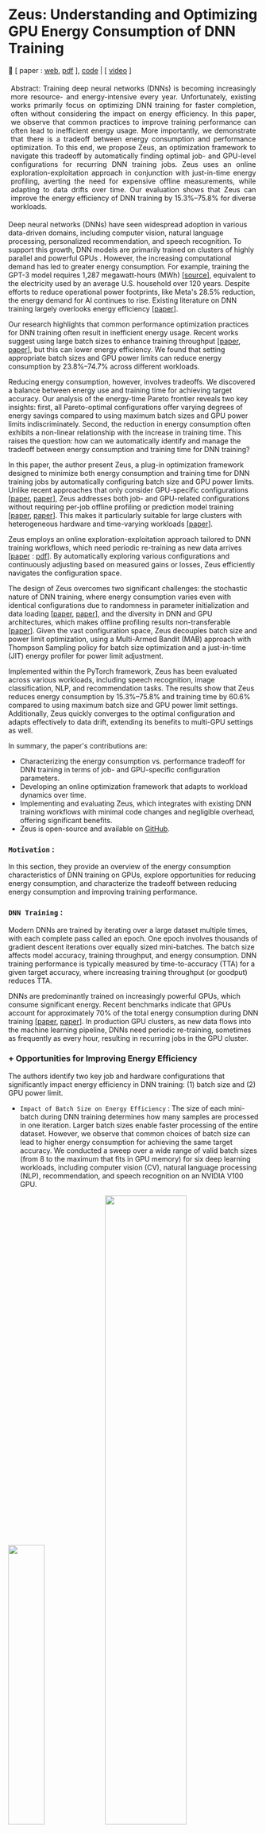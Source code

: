 # Zeus: Understanding and Optimizing GPU Energy Consumption of DNN Training

🌸 [ paper : [web](https://www.usenix.org/conference/nsdi23/presentation/you), [pdf](https://www.usenix.org/system/files/nsdi23-you.pdf) ], [code](https://github.com/ml-energy/zeus) | [ [video](https://youtu.be/aZoD-jgO3fE?si=WhcxloaeZDnFAgvo) ]


<p class="ex1" align="justify" style="padding: 5px 5px 5px 5px">
Abstract:  Training deep neural networks (DNNs) is becoming increasingly more resource- and energy-intensive every year. Unfortunately, existing works primarily focus on optimizing DNN training for faster completion, often without considering the impact on energy efficiency.
In this paper, we observe that common practices to improve training performance can often lead to inefficient energy usage. More importantly, we demonstrate that there is a tradeoff between energy consumption and performance optimization. To this end, we propose Zeus, an optimization framework to navigate this tradeoff by automatically finding optimal job- and GPU-level configurations for recurring DNN training jobs. Zeus uses an online exploration-exploitation approach in conjunction with just-in-time energy profiling, averting the need for expensive offline measurements, while adapting to data drifts over time. Our evaluation shows that Zeus can improve the energy efficiency of DNN training by 15.3%–75.8% for diverse workloads.

</p>

Deep neural networks (DNNs) have seen widespread adoption in various data-driven domains, including computer vision, natural language processing, personalized recommendation, and speech recognition. To support this growth, DNN models are primarily trained on clusters of highly parallel and powerful GPUs . However, the increasing computational demand has led to greater energy consumption. For example, training the GPT-3 model requires 1,287 megawatt-hours (MWh) [[source](https://arxiv.org/abs/2104.10350)], equivalent to the electricity used by an average U.S. household over 120 years. Despite efforts to reduce operational power footprints, like Meta's 28.5% reduction, the energy demand for AI continues to rise. Existing literature on DNN training largely overlooks energy efficiency [[paper](https://dl.acm.org/doi/10.1145/3381831)].

Our research highlights that common performance optimization practices for DNN training often result in inefficient energy usage. Recent works suggest using large batch sizes to enhance training throughput [[paper](https://arxiv.org/abs/1711.00489), [paper](https://arxiv.org/abs/1706.02677)], but this can lower energy efficiency. We found that setting appropriate batch sizes and GPU power limits can reduce energy consumption by 23.8%–74.7% across different workloads.

Reducing energy consumption, however, involves tradeoffs. We discovered a balance between energy use and training time for achieving target accuracy. Our analysis of the energy-time Pareto frontier reveals two key insights: first, all Pareto-optimal configurations offer varying degrees of energy savings compared to using maximum batch sizes and GPU power limits indiscriminately. Second, the reduction in energy consumption often exhibits a non-linear relationship with the increase in training time. This raises the question: how can we automatically identify and manage the tradeoff between energy consumption and training time for DNN training?

In this paper, the author present Zeus, a plug-in optimization framework designed to minimize both energy consumption and training time for DNN training jobs by automatically configuring batch size and GPU power limits. Unlike recent approaches that only consider GPU-specific configurations [[paper](https://www.semanticscholar.org/paper/DUB%3A-Dynamic-Underclocking-and-Bypassing-in-NoCs-Bharadwaj-Das/96e34f96673cca9f118b0bdf5970df5202d4fe84), [paper](https://arxiv.org/pdf/1905.11012)], Zeus addresses both job- and GPU-related configurations without requiring per-job offline profiling or prediction model training [[paper](https://arxiv.org/abs/2201.01684), [paper](https://ieeexplore.ieee.org/document/9139663)]. This makes it particularly suitable for large clusters with heterogeneous hardware and time-varying workloads [[paper](https://www.usenix.org/conference/nsdi22/presentation/weng)].

Zeus employs an online exploration-exploitation approach tailored to DNN training workflows, which need periodic re-training as new data arrives [[paper](https://research.facebook.com/publications/applied-machine-learning-at-facebook-a-datacenter-infrastructure-perspective/) : [pdf](https://systems.cs.columbia.edu/private-systems-class/papers/Hazelwood2018Applied.pdf)]. By automatically exploring various configurations and continuously adjusting based on measured gains or losses, Zeus efficiently navigates the configuration space.

The design of Zeus overcomes two significant challenges: the stochastic nature of DNN training, where energy consumption varies even with identical configurations due to randomness in parameter initialization and data loading [[paper](https://arxiv.org/abs/1806.01427), [paper](https://wires.onlinelibrary.wiley.com/doi/abs/10.1002/widm.1200)], and the diversity in DNN and GPU architectures, which makes offline profiling results non-transferable [[paper](https://arxiv.org/pdf/1909.06842v6)]. Given the vast configuration space, Zeus decouples batch size and power limit optimization, using a Multi-Armed Bandit (MAB) approach with Thompson Sampling policy for batch size optimization and a just-in-time (JIT) energy profiler for power limit adjustment.

Implemented within the PyTorch framework, Zeus has been evaluated across various workloads, including speech recognition, image classification, NLP, and recommendation tasks. The results show that Zeus reduces energy consumption by 15.3%–75.8% and training time by 60.6% compared to using maximum batch size and GPU power limit settings. Additionally, Zeus quickly converges to the optimal configuration and adapts effectively to data drift, extending its benefits to multi-GPU settings as well.

In summary, the paper's contributions are:

+ Characterizing the energy consumption vs. performance tradeoff for DNN training in terms of job- and GPU-specific configuration parameters.
+ Developing an online optimization framework that adapts to workload dynamics over time.
+ Implementing and evaluating Zeus, which integrates with existing DNN training workflows with minimal code changes and negligible overhead, offering significant benefits.
+ Zeus is open-source and available on [GitHub](https://github.com/ml-energy/zeus).

### `Motivation` : 
In this section, they provide an overview of the energy consumption characteristics of DNN training on GPUs, explore opportunities for reducing energy consumption, and characterize the tradeoff between reducing energy consumption and improving training performance.

### `DNN Training` : 
Modern DNNs are trained by iterating over a large dataset multiple times, with each complete pass called an epoch. One epoch involves thousands of gradient descent iterations over equally sized mini-batches. The batch size affects model accuracy, training throughput, and energy consumption. DNN training performance is typically measured by time-to-accuracy (TTA) for a given target accuracy, where increasing training throughput (or goodput) reduces TTA.

DNNs are predominantly trained on increasingly powerful GPUs, which consume significant energy. Recent benchmarks indicate that GPUs account for approximately 70% of the total energy consumption during DNN training [[paper](https://arxiv.org/abs/2206.05229), [paper](https://ieeexplore.ieee.org/document/9005632)]. In production GPU clusters, as new data flows into the machine learning pipeline, DNNs need periodic re-training, sometimes as frequently as every hour, resulting in recurring jobs in the GPU cluster.

### + Opportunities for Improving Energy Efficiency
The authors identify two key job and hardware configurations that significantly impact energy efficiency in DNN training: (1) batch size and (2) GPU power limit.

+ `Impact of Batch Size on Energy Efficiency` : The size of each mini-batch during DNN training determines how many samples are processed in one iteration. Larger batch sizes enable faster processing of the entire dataset. However, we observe that common choices of batch size can lead to higher energy consumption for achieving the same target accuracy. We conducted a sweep over a wide range of valid batch sizes (from 8 to the maximum that fits in GPU memory) for six deep learning workloads, including computer vision (CV), natural language processing (NLP), recommendation, and speech recognition on an NVIDIA V100 GPU.
  
<img src="./img/a1.png" width=38%> <img src="./img/a2.png" width=57%>

Author's findings indicate that the energy-optimal batch size (Batch Size Opt.) can reduce energy consumption by 3.4%–65.0% compared to the default batch size for the same target accuracy.

## Impact of GPU Power Limit on Energy Efficiency
Setting a GPU's power limit triggers dynamic voltage and frequency scaling (DVFS) to ensure that the power draw does not exceed the set limit [[paper](https://www.sciencedirect.com/science/article/pii/S2352864816300736)]. If not manually configured, the power limit defaults to the maximum setting. We conducted a sweep over various GPU power limits for the previously described setup. Our findings reveal that the optimal energy consumption (Power Limit Opt. in Figure 1) often occurs at a lower power limit than the maximum, resulting in energy savings of 3.0%–31.5%.

## Joint Optimization
Figure 1 illustrates that even greater energy savings (23.8%–74.7%) can be achieved by jointly optimizing both batch size and power limit configurations. Similar opportunities for energy reduction were observed across other GPU generations as well.

### Energy-Performance Tradeoffs :
Optimizing DNN training for energy efficiency typically comes with a tradeoff: a potential increase in training time (TTA). The authors characterize and explore this tradeoff between energy consumption (ETA) and TTA using DeepSpeech2 trained on the LibriSpeech dataset as an example (Figure 2). Similar results were observed for other workloads.

#### + Tradeoff Between ETA and TTA :
The author defines the energy consumption of DNN training until it reaches its target accuracy as the energy-to-accuracy (ETA):

$$ ETA (b,p) = TTA (b,p) . AvgPower (b,p) $$

where 𝑝 denotes the GPU power limit, 𝑏 the batch size, and AvgPower ( 𝑏 , 𝑝 ) the average power consumption during training with configuration (b,p). Like TTA, ETA captures the end-to-end goal of DNN training.

Figure 2a shows a scatter plot of (TTA, ETA) for batch size and power limit sweep experiments. Each data point represents the (TTA, ETA) for a specific configuration. We focus on the boundary of all feasible (TTA, ETA) pairs, which are bounded by two straight lines indicating average GPU power consumption. When the GPU is under heavy load, the (TTA, ETA) data points tend towards 210W. Under lighter load, power consumption approaches 90W, close to the GPU’s idle power of 70W.

Importantly, there exists a curve along which all (TTA, ETA) pairs achieve Pareto optimality, we identify a Pareto frontier along which all (TTA, ETA) pairs achieve Pareto optimality [[paper](https://link.springer.com/article/10.1007/BF01442131)]. On this curve, improving ETA without sacrificing TTA is not possible, and vice versa.

Examining the Pareto frontier in Figure 2b, with configurations annotated along each data point, we highlight two key takeaways:

+ Baseline configurations can lead to suboptimal energy efficiency. Furthermore, blindly selecting high batch size and power limit configurations can result in suboptimal TTA.
+ There is a distinct tradeoff between ETA and TTA, with different optimal configurations for each. The configuration optimizing ETA (b=32, p=100W) differs from that optimizing TTA (b=48, p=250W).

<img src="./img/zeus.png" width=41%> <img src="./img/zalgo1.png" width=56%>

## Zeus Overview
Zeus is an optimization framework designed to navigate the tradeoff between energy-to-accuracy (ETA) and time-to-accuracy (TTA) by automatically configuring the batch size and GPU power limit for recurring DNN training jobs. It enables developers to optimize energy and/or performance metrics using a single parameter.

### Optimization Metric :
A critical aspect of designing Zeus is defining a cost metric that allows users to express their preference in the ETA-TTA tradeoff. We propose a simple cost metric:

$$ C(b,p;\eta)=\eta⋅ETA(b,p)+(1−\eta)⋅MAXPOWER⋅TTA(b,p)  $$

Here, η is a user-specified parameter indicating the relative importance of energy efficiency versus training performance (throughput). When η=0, the focus is solely on optimizing for time consumption, while η=1 prioritizes energy consumption. MAXPOWER is the maximum power limit supported by the GPU, introduced to unify the units of measure in the cost metric.

## Challenges in Picking the Optimal Configuration
Combining Equations 1 and 2, we have:

$$ C=(\eta⋅AvgPower(b,p)+(1−\eta)⋅MAXPOWER)⋅TTA(b,p) $$

Selecting the optimal configuration(s) to minimize the energy-time cost C for DNN training is challenging due to the large search space [b×p] and the difficulty in efficiently determining the values of both AvgPower(b,p) and TTA(b,p). This complexity arises from the following factors:

+ `Complex Power Consumption Model`: The total energy consumption of a GPU is non-linearly influenced by workload characteristics such as the number of instructions and memory accesses, as well as GPU hardware configurations including core and memory frequency and voltage [[paper](https://dl.acm.org/doi/10.1145/3387902.3392613), [paper](https://dl.acm.org/doi/fullHtml/10.1145/3466752.3480063)]. Existing efforts to estimate GPU energy consumption rely on instruction- or kernel-level information [[paper](https://faculty.cc.gatech.edu/~hyesoon/hong_isca10.pdf), [paper](https://ieeexplore.ieee.org/document/6118939)], which are specific to the architecture and workload.

+ `Stochastic Nature of DNN Training`: Modeling and predicting the duration required to train a specific model to target accuracy (TTA) is inherently difficult [[paper](https://www.usenix.org/conference/nsdi19/presentation/gu)]. Additionally, randomness in model initialization and data loading leads to TTA variations, even when the same job is executed on the same GPU with the same configuration—such variations can be as large as 14% [[paper](https://arxiv.org/abs/1806.01427)].

Fortunately, DNN training jobs often recur in production clusters [[paper](https://ieeexplore.ieee.org/document/8327042), [paper](https://www.usenix.org/conference/nsdi22/presentation/weng)]. This recurrence provides opportunities for empirical estimation through repeated measurements across instances of the same training job.

## Architectural Overview
Zeus employs an online exploration-exploitation approach to minimize the aggregate cost of recurrent DNN training jobs. It addresses the challenges of optimizing energy and performance tradeoffs through two key components:

+ `Just-in-Time (JIT) Online Profiler`: This component efficiently profiles the energy characteristics of the training job in real-time.
+ `Multi-Armed Bandit (MAB) with Thompson Sampling`: This component handles the stochastic nature of deep learning training and optimizes under uncertainty, adapting to changing workloads such as data drift.

The combination of the JIT profiler and MAB makes Zeus a fully online solution, allowing immediate optimization for incoming jobs.

### Workflow of Zeus :
Figure 3 provides an overview of the high-level workflow of Zeus:

+ `Job Submission`: In a production environment, users submit recurrent DNN training jobs to Zeus. Each job is a tuple consisting of data, model, optimizer, and the target validation metric, along with a set of feasible batch sizes B and power limits P to explore.
+ `Configuration Prediction`: Zeus predicts the optimal batch size and power limit configuration based on past execution history.
+ `Job Launch`: The training job is launched with the predicted configuration.
+ `Data Collection and Feedback`: During and after the training process, statistics about DNN training (e.g., validation metric) and GPU power consumption are collected and fed back to the Zeus optimizer. The optimizer learns from the feedback and adjusts its internal states.

The training job will be terminated upon either reaching the target metric or exceeding a stopping threshold determined by Zeus. This automated feedback loop minimizes the key objective of energy-time cost.

Building Zeus requires both algorithm design and systems support. The next sections describe the core optimization algorithm details and the implementation highlights of Zeus.

## Zeus Algorithm Design
This section details how Zeus selects the optimal batch size and GPU power limit to minimize the overall cost of recurrent DNN training tasks. We start with the problem formulation and describe the decoupling of batch size and power limit optimizations. We then explain the optimization of the power limit and batch size within this decoupled framework, concluding with a discussion on addressing common challenging scenarios.

#### Problem Formulation :
Zeus aims to minimize the cost of a recurring job by exploring the feasible set of batch sizes B and power limits P. The goal is to balance the tradeoff between exploration and exploitation to find the optimal configuration without incurring excessive costs. The objective, based on the cost function from Equation 2, is to:

$$ min_{b,p} \sum_{t=1}^{T} C(b_t, p_t; \eta) $$
$$ subject to b_t \epsilon B, p_t \epsilon P, \forall t \epsilon[1,T] $$

Here, b_t and p_t are the batch size and power limit chosen at the t-th recurrence of the job, and b and p are vectors of length T.

The problem is complex due to the vast search space and the requirement to run DNN training to obtain each value of C(b,p;η). However, by expanding the cost function (Equation 3), we can decouple the exploration of batch size and power limit, making the problem more tractable:

$$ C(b,p;\eta)=(\eta⋅AvgPower(b,p)+(1−\eta)⋅MAXPOWER)⋅TTA(b,p) $$
$$ = Epochs(b) \frac{\eta⋅AvgPower(b,p)+(1−\eta)⋅MAXPOWER}{Throughput(b,p)} $$

where Epochs(b) denotes the number of epochs needed to reach the target, and Throughput(b,p) is the number of epochs per second.

Two key insights allow the decoupling of batch size b and power limit p:

Profiling Efficiency: Given b, AvgPower(b,p) and Throughput(b,p) can be quickly profiled during training for all possible choices of p. This is due to the iterative nature of DNN training, yielding stable power and throughput estimations with a small number of iterations.

Independence of Epochs: Epochs(b) is unaffected by the choice of p since changing the power limit does not change what is computed.

Thus, the optimal power limit for any batch size can be determined independently through online profiling. Each choice of batch size is automatically paired with the optimal power limit, reducing the search space to the set of batch sizes B.

Formally, the problem is decoupled into a two-level optimization problem:

$$ min_{b \epsilon B^T} \sum_{t=1}^{T} Epochs(b_t)⋅EpochCost(b_t; \eta) $$

where,

$$ EpochCost(b_t;\eta) = min_{p_t \epsilon P} \frac{\eta⋅AvgPower(b_t,p_t)+(1−\eta)⋅MAXPOWER}{Throughput(b_t,p_t)} $$


When a job arrives, Zeus first decides the batch size to use. Then, based on the selected batch size, Zeus determines the optimal power limit.

### Optimizing Power Limit
To optimize the power limit for a given batch size b:

$$ EpochCost(b;\eta) = min_{p \epsilon P} \frac{\eta⋅AvgPower(b,p)+(1−\eta)⋅MAXPOWER}{Throughput(b,p)} $$

Zeus profiles the power consumption and throughput for all possible power limits during the initial iterations of the training process, enabling the selection of the optimal power limit that minimizes the cost for the given batch size.

To determine the optimal power limit for a given batch size, Zeus utilizes a just-in-time (JIT) profiling method, leveraging the iterative nature of DNN training and the recurrent nature of production DNN training jobs. Here's how it works:

+ `Profiling Phase`:

    + When a job with a specific batch size b is submitted, the JIT profiler checks if this batch size has been profiled before.
    + For an unseen batch size, the profiler collects data on AvgPower(b,p) and Throughput(b,p) across all possible power limits p during the first epoch of the job. This is achieved by partitioning the epoch into slices at iteration boundaries and dynamically adjusting the GPU power limit for each slice.
    + The gathered profile information is then fed back to Zeus.

+ `Optimization Phase`:

    + Using the profile information, Zeus determines the optimal power limit for the batch size.
    + The remaining epochs of the job are executed with this optimal power limit.

This JIT profiling approach is more efficient than offline profiling, as the profiling process itself contributes to training without affecting accuracy. Section 6.5 demonstrates that JIT profiling incurs negligible overhead.

### Optimizing Batch Size

Zeus determines the batch size b_t for each job recurrence t. EpochCost(b_t ;η) is a deterministic function that identifies the optimal power limit for any batch size b_t and returns the optimal cost of one epoch. Thus, Zeus needs to focus only on choosing the optimal batch size.

+ Challenges and Approach :
The stochastic nature of DNN training makes it difficult to pick the optimal batch size without adequate exploration. Therefore, a good solution must:

    + `Incorporate Stochasticity`: Factor in the unpredictable nature of DNN training.
    + `Balance Exploration and Exploitation`: Smartly trade off the cost of exploring potentially better batch sizes against the benefit of exploiting known good batch sizes.

Grid search is not ideal due to the high exploration cost and the inability to quickly rule out suboptimal batch sizes. Instead, Zeus formulates the problem as a Multi-Armed Bandit (MAB) with Thompson Sampling, which is well-suited for this scenario.

To optimize the batch size:

$$ min_{b \epsilon B^T} \sum_{t=1}^{T} Epochs(b_t)⋅EpochCost(b_t; \eta) $$

Zeus utilizes a Multi-Armed Bandit (MAB) approach with Thompson Sampling to explore and exploit batch sizes, adapting to the stochastic nature of DNN training and varying workloads. The MAB framework helps balance the tradeoff between exploring new configurations and exploiting known good configurations.

### Addressing Common Challenges :
Zeus addresses several common challenges in optimizing DNN training configurations:

+ `Handling Stochasticity`: By using Thompson Sampling in the MAB framework, Zeus adapts to the inherent randomness in DNN training, such as variations in TTA due to model initialization and data loading.
+ `Dynamic Workloads`: Zeus continuously profiles and adapts to changing workloads, such as data drift, ensuring optimal configurations over time.
+ `Scalability`: The decoupled optimization approach reduces the complexity of the search space, allowing Zeus to scale efficiently with larger clusters and more diverse hardware configurations.

Through these mechanisms, Zeus effectively minimizes the energy-time cost for recurrent DNN training tasks in dynamic production environments.

### Multi-Armed Bandit Formulation :
Zeus aims to explore different batch sizes and converge to the optimal one, while minimizing exploration cost. The problem is formulated as an MAB with T trials (job recurrences) and B arms (batch sizes). Each batch size is modeled as a random variable with an unknown cost distribution. The objective is to minimize the cumulative cost regret:

$$ \sum_{t=1}^{T} Regret(b_t; \eta)  $$

where the regret of choosing b_t is:

$$ Regret(b_t; \eta) = Epochs(b_t). EpochCost(b_t; \eta) - min_{b,p} Cost(b,p; \eta) $$

Minimizing cumulative cost regret aligns with the objective.

<img src="./img/zalgo2.png" width=54%><img src="./img/zeus_gauss.png" width=45%>

### Thompson Sampling : 
Zeus adopts Thompson Sampling for the MAB formulation due to its practical performance and suitable modeling assumptions. Thompson Sampling refines its belief about the mean cost of each batch size based on experience. At each recurrence, it:

+ `Sample Selection (Algorithm 1)`: Uses the current belief to pick the batch size with the lowest estimated mean cost.
+ `Belief Update (Algorithm 2)`: Updates the belief based on the observed cost.

The cost distribution for each batch size is modeled as a Gaussian distribution with an unknown mean θ_b, which is modeled with a Gaussian prior 𝜃_𝑏 ∼ 𝑁(𝜇^𝑏, 𝜎^𝑏^2). The confidence in this belief increases with more observations.

Thompson Sampling balances exploration and exploitation by choosing the batch size with the smallest mean cost sample 𝜃^𝑏 ∼ 𝑁(𝜇^𝑏,𝜎^_{𝑏}^{2}). The variance 𝜎^_{𝑏}^2 decreases with more observations, allowing for exploitation of batch sizes known to be good, while still exploring potentially better ones.

If no prior knowledge is available, arms are initialized with a Gaussian distribution with zero mean and infinite variance. This formulation inherently incorporates the stochastic nature of DNN training and efficiently rules out suboptimal batch sizes.

In summary, Zeus's use of MAB with Thompson Sampling allows it to dynamically adapt and optimize batch size selections in a stochastic environment, efficiently balancing exploration and exploitation to minimize overall cost.

<img src="./img/zeus2.png" width=100%>

### Extensions for Challenging Scenarios

#### + Handling Unknown Cost Variance :

In many applications of Gaussian Thompson Sampling, the variance of the cost of each arm is assumed to be known. However, in DNN training, the cost variance—how much the cost fluctuates even with the same batch size—is not known beforehand. This variance is influenced by the robustness of the DNN to randomness in parameter initialization and data loading, making it difficult to quantify initially. Therefore, Zeus learns the cost variance dynamically as it observes cost samples during the training process (refer to Line 2 in Algorithm 2).

#### + Handling Stragglers During Exploration :

Sometimes, an exploratory job may not reach the target metric within a reasonable cost, particularly in the early stages of exploration. To manage this, Zeus employs early stopping and pruning strategies:

+ `Early Stopping` : If the cost of a current job exceeds a threshold (set as 𝛽 ⋅ min_𝑡 . 𝐶_𝑡), where β is a parameter to account for the stochastic nature of DL training (default β=2), the job is stopped and another batch size is tried. This threshold helps tolerate variations in TTA between runs of the same configuration, typically less than 14%.

+ `Pruning` : Zeus begins with a default batch size provided by the user and tests smaller batch sizes until reaching the minimum batch size or encountering a batch size that fails to meet the target metric within the early stopping threshold. The same process is repeated for larger batch sizes. Batch sizes that meet the target metric are retained for further exploration. The default batch size is then updated to the one with the smallest observed cost, and the pruning process is repeated starting from this new default batch size.

The convexity of the batch size-energy-time (BS-ETA) curve around the optimal batch size supports this approach, allowing Zeus to quickly eliminate obviously suboptimal batch sizes (either too large or too small). This reduces exploration costs significantly.

#### + Handling Concurrent Job Submissions :

In DNN training clusters, jobs often overlap, meaning that the MAB may need to decide on a batch size for a later job before the earlier job's cost is observed. Deterministic policies can lead to redundant exploration of the same batch size consecutively, reducing exploration efficiency. However, Thompson Sampling mitigates this issue naturally because it randomly selects batch sizes based on sampled estimated mean costs. During the early stages, when the belief distributions have large variances (low confidence), different batch sizes are explored even without updated information between invocations. During the initial pruning phase, concurrent jobs run with the best-known batch size at the time, which is continually updated as more information is gathered.

#### + Handling Data Drift :

Data drift, where the data on which a model is trained shifts over time, necessitates re-training. This shift means the cost distribution for each batch size is non-stationary. To handle this, Zeus implements a sliding window of the N most recent cost observations, ignoring older data. This approach, unlike exponential decay, allows direct estimation of the cost variance from recent observations. When old history entries are evicted, the new parameters of the arm can be computed efficiently due to the conjugate prior property, enabling Zeus to adapt to data drifts in an online manner effectively.

In summary, these extensions ensure that Zeus can handle real-world complexities such as unknown cost variance, early job termination, concurrent job handling, and data drift, making it a robust solution for optimizing the energy-time cost of recurrent DNN training tasks.

## Zeus Implementation :
Zeus is implemented as a Python library designed to integrate seamlessly with DNN training scripts. Its primary component, the `ZeusDataLoader` class, integrates with the PyTorch framework to profile power consumption and throughput in real-time. This profiling is achieved by slicing epochs at iteration boundaries and leveraging the NVIDIA Management Library (NVML) for power limit configuration and monitoring.

### Key Components and Features
### + Power and Throughput Profiling:

+ The `ZeusDataLoader` class profiles the power consumption and throughput for different power limits by partitioning the epochs into slices and dynamically adjusting the GPU power limits.
+ Empirical observations indicate that five seconds of profiling per power limit are sufficient to achieve stable results. This profiling data is used to determine and apply the optimal power limit for the rest of the training process.
### + Cost Monitoring and Early Stopping:

+ `ZeusDataLoader` continuously monitors the cost incurred during training and implements early stopping mechanisms to terminate jobs that exceed predefined cost thresholds, optimizing resource usage and reducing unnecessary expenditures.

### + Observer Mode:

+ Zeus includes an Observer Mode that profiles power consumption and throughput without altering the power limit settings.
+ In this mode, the `ZeusDataLoader` reports hypothetical time and energy consumption metrics as if the optimal power limit had been applied. This feature helps users understand the potential benefits of adopting Zeus without impacting the current training process.



Zeus Integration Example : 

```python
from zeus import ZeusDataLoader

 train_loader = ZeusDataLoader(
 train_set, batch_size, max_epochs, target_metric)
 eval_loader = ZeusDataLoader(eval_set, batch_size)

 for epoch in train_loader.epochs(): # may early stop
 for batch in train_loader:
 # Learn from batch
 for batch in eval_loader:
 # Evaluate on batch
 train_loader.report_metric(validation_metric)
```

### Encouraging Adoption
The Observer Mode feature is particularly useful for promoting Zeus's adoption. By providing users with detailed reports on potential time and energy savings without modifying the actual power consumption during profiling, users can make informed decisions about integrating Zeus into their workflows. This transparency and the potential for significant resource savings are compelling reasons for DNN practitioners to consider adopting Zeus.

Overall, Zeus's implementation focuses on minimal disruption to existing workflows, robust profiling capabilities, and user-friendly features, making it a practical and powerful tool for optimizing the cost of DNN training tasks.

